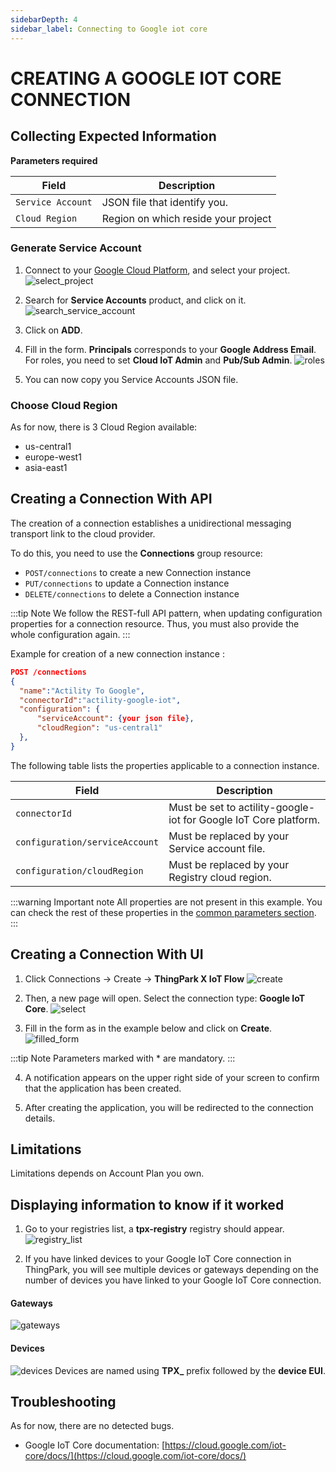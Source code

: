 ```yaml
---
sidebarDepth: 4
sidebar_label: Connecting to Google iot core
---
```


# CREATING A GOOGLE IOT CORE CONNECTION

## Collecting Expected Information

**Parameters required**

| Field | Description |
| ------ | ----------- |
| ```Service Account``` | JSON file that identify you.|
| ```Cloud Region``` | Region on which reside your project |

### Generate Service Account

1. Connect to your [Google Cloud Platform](https://console.cloud.google.com/home), and select your project.
![select_project](images/select_project.png)

2. Search for **Service Accounts** product, and click on it.
![search_service_account](images/search_service_account.png)

3. Click on **ADD**.

4. Fill in the form. **Principals** corresponds to your **Google Address Email**. For roles, you need to set **Cloud IoT Admin** and **Pub/Sub Admin**.
![roles](images/roles.png)

5. You can now copy you Service Accounts JSON file.

### Choose Cloud Region

As for now, there is 3 Cloud Region available:
* us-central1
* europe-west1
* asia-east1

## Creating a Connection With API

The creation of a connection establishes a unidirectional messaging transport link to the cloud provider.

To do this, you need to use the **Connections** group resource:
*	`POST/connections` to create a new Connection instance
*	`PUT/connections` to update a Connection instance
*	`DELETE/connections` to delete a Connection instance


:::tip Note
We follow the REST-full API pattern, when updating configuration properties for a connection resource. Thus, you must also provide the whole configuration again.
:::

Example for creation of a new connection instance :

```json
POST /connections
{
  "name":"Actility To Google",
  "connectorId":"actility-google-iot",
  "configuration": {
      "serviceAccount": {your json file},
      "cloudRegion": "us-central1"
  },
}
```

The following table lists the properties applicable to a connection instance.

| Field | Description |
| ------ | ----------- |
| ```connectorId``` | Must be set to actility-google-iot for Google IoT Core platform. |
| ```configuration/serviceAccount``` | Must be replaced by your Service account file. |
| ```configuration/cloudRegion``` | Must be replaced by your Registry cloud region. |

:::warning Important note
All properties are not present in this example. You can check the rest of these properties in the [common parameters section](../../Getting%20started/Setting%20Up%20A%20Connection%20instance/About_connections#common-parameters).
:::

## Creating a Connection With UI

1. Click Connections -&gt; Create -&gt; **ThingPark X IoT Flow**
![create](images/create.png)


2. Then, a new page will open. Select the connection type: **Google IoT Core**.
![select](images/select.png)

3. Fill in the form as in the example below and click on **Create**.
![filled_form](images/filled_form.png)

:::tip Note
Parameters marked with * are mandatory.
:::

4. A notification appears on the upper right side of your screen to confirm that the application has been created.

5. After creating the application, you will be redirected to the connection details.

## Limitations

Limitations depends on Account Plan you own.

## Displaying information to know if it worked

1. Go to your registries list, a **tpx-registry** registry should appear.
![registry_list](images/registry_list.png)

2. If you have linked devices to your Google IoT Core connection in ThingPark, you will see multiple devices or gateways
depending on the number of devices you have linked to your Google IoT Core connection.

#### Gateways
![gateways](images/gateways.png)

#### Devices
![devices](images/devices.png)
Devices are named using **TPX_** prefix followed by the **device EUI**.
## Troubleshooting

As for now, there are no detected bugs.

* Google IoT Core documentation: [https://cloud.google.com/iot-core/docs/](https://cloud.google.com/iot-core/docs/)
